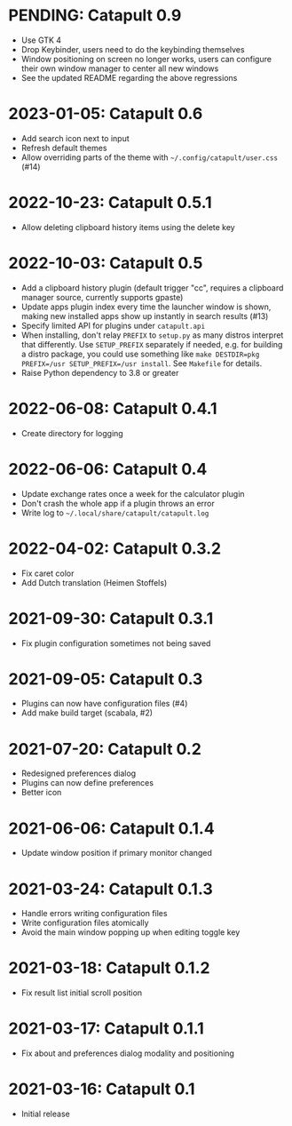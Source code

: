 PENDING: Catapult 0.9
=====================

* Use GTK 4
* Drop Keybinder, users need to do the keybinding themselves
* Window positioning on screen no longer works, users can configure
  their own window manager to center all new windows
* See the updated README regarding the above regressions

2023-01-05: Catapult 0.6
========================

* Add search icon next to input
* Refresh default themes
* Allow overriding parts of the theme with `~/.config/catapult/user.css` (#14)

2022-10-23: Catapult 0.5.1
==========================

* Allow deleting clipboard history items using the delete key

2022-10-03: Catapult 0.5
========================

* Add a clipboard history plugin (default trigger "cc", requires a
  clipboard manager source, currently supports gpaste)
* Update apps plugin index every time the launcher window is shown,
  making new installed apps show up instantly in search results (#13)
* Specify limited API for plugins under `catapult.api`
* When installing, don't relay `PREFIX` to `setup.py` as many distros
  interpret that differently. Use `SETUP_PREFIX` separately if needed,
  e.g. for building a distro package, you could use something like `make
  DESTDIR=pkg PREFIX=/usr SETUP_PREFIX=/usr install`. See `Makefile` for
  details.
* Raise Python dependency to 3.8 or greater

2022-06-08: Catapult 0.4.1
==========================

* Create directory for logging

2022-06-06: Catapult 0.4
========================

* Update exchange rates once a week for the calculator plugin
* Don't crash the whole app if a plugin throws an error
* Write log to `~/.local/share/catapult/catapult.log`

2022-04-02: Catapult 0.3.2
==========================

* Fix caret color
* Add Dutch translation (Heimen Stoffels)

2021-09-30: Catapult 0.3.1
==========================

* Fix plugin configuration sometimes not being saved

2021-09-05: Catapult 0.3
========================

* Plugins can now have configuration files (#4)
* Add make build target (scabala, #2)

2021-07-20: Catapult 0.2
========================

* Redesigned preferences dialog
* Plugins can now define preferences
* Better icon

2021-06-06: Catapult 0.1.4
==========================

* Update window position if primary monitor changed

2021-03-24: Catapult 0.1.3
==========================

* Handle errors writing configuration files
* Write configuration files atomically
* Avoid the main window popping up when editing toggle key

2021-03-18: Catapult 0.1.2
==========================

* Fix result list initial scroll position

2021-03-17: Catapult 0.1.1
==========================

* Fix about and preferences dialog modality and positioning

2021-03-16: Catapult 0.1
========================

* Initial release
